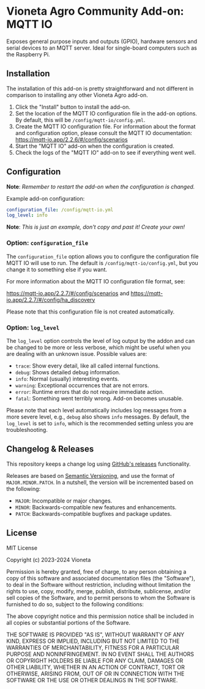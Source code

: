 # Vioneta Agro Community Add-on: MQTT IO

Exposes general purpose inputs and outputs (GPIO), hardware sensors and serial
devices to an MQTT server. Ideal for single-board computers such as
the Raspberry Pi.

## Installation

The installation of this add-on is pretty straightforward and not different in
comparison to installing any other Vioneta Agro add-on.

1. Click the "Install" button to install the add-on.
2. Set the location of the MQTT IO configuration file in the add-on options.
   By default, this will be `/config/mqtt-io/config.yml`.
3. Create the MQTT IO configuration file. For information about the format
   and configuration option, please consult the MQTT IO documentation:
   <https://mqtt-io.app/2.2.6/#/config/scenarios>
4. Start the "MQTT IO" add-on when the configuration is created.
5. Check the logs of the "MQTT IO" add-on to see if everything went well.

## Configuration

**Note**: _Remember to restart the add-on when the configuration is changed._

Example add-on configuration:

```yaml
configuration_file: /config/mqtt-io.yml
log_level: info
```

**Note**: _This is just an example, don't copy and past it! Create your own!_

### Option: `configuration_file`

The `configuration_file` option allows you to configure the configuration
file MQTT IO will use to run. The default is `/config/mqtt-io/config.yml`,
but you change it to something else if you want.

For more information about the MQTT IO configuration file format, see:

<https://mqtt-io.app/2.2.7/#/config/scenarios> and <https://mqtt-io.app/2.2.7/#/config/ha_discovery>

Please note that this configuration file is not created automatically.

### Option: `log_level`

The `log_level` option controls the level of log output by the addon and can
be changed to be more or less verbose, which might be useful when you are
dealing with an unknown issue. Possible values are:

- `trace`: Show every detail, like all called internal functions.
- `debug`: Shows detailed debug information.
- `info`: Normal (usually) interesting events.
- `warning`: Exceptional occurrences that are not errors.
- `error`: Runtime errors that do not require immediate action.
- `fatal`: Something went terribly wrong. Add-on becomes unusable.

Please note that each level automatically includes log messages from a
more severe level, e.g., `debug` also shows `info` messages. By default,
the `log_level` is set to `info`, which is the recommended setting unless
you are troubleshooting.

## Changelog & Releases

This repository keeps a change log using [GitHub's releases][releases]
functionality.

Releases are based on [Semantic Versioning][semver], and use the format
of `MAJOR.MINOR.PATCH`. In a nutshell, the version will be incremented
based on the following:

- `MAJOR`: Incompatible or major changes.
- `MINOR`: Backwards-compatible new features and enhancements.
- `PATCH`: Backwards-compatible bugfixes and package updates.

## License

MIT License

Copyright (c) 2023-2024 Vioneta

Permission is hereby granted, free of charge, to any person obtaining a copy
of this software and associated documentation files (the "Software"), to deal
in the Software without restriction, including without limitation the rights
to use, copy, modify, merge, publish, distribute, sublicense, and/or sell
copies of the Software, and to permit persons to whom the Software is
furnished to do so, subject to the following conditions:

The above copyright notice and this permission notice shall be included in all
copies or substantial portions of the Software.

THE SOFTWARE IS PROVIDED "AS IS", WITHOUT WARRANTY OF ANY KIND, EXPRESS OR
IMPLIED, INCLUDING BUT NOT LIMITED TO THE WARRANTIES OF MERCHANTABILITY,
FITNESS FOR A PARTICULAR PURPOSE AND NONINFRINGEMENT. IN NO EVENT SHALL THE
AUTHORS OR COPYRIGHT HOLDERS BE LIABLE FOR ANY CLAIM, DAMAGES OR OTHER
LIABILITY, WHETHER IN AN ACTION OF CONTRACT, TORT OR OTHERWISE, ARISING FROM,
OUT OF OR IN CONNECTION WITH THE SOFTWARE OR THE USE OR OTHER DEALINGS IN THE
SOFTWARE.

[releases]: https://github.com/Vioneta/addon-mqtt-io/releases
[semver]: https://semver.org/spec/v2.0.0.html
